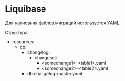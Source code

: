 # Liquibase

Для написания файлов миграций используется YAML.

Структура:

- resources:
  - db:
    - changelog:
      - changeset:
        - \<somechange1\>-\<table1\>.yaml
        - \<somechange2\>-\<table2\>.yaml
    - db.changelog-master.yaml
